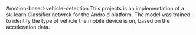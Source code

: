 #motion-based-vehicle-detection
This projects is an implementation of a sk-learn Classifier netwrok for the Android platform.
The model was trained to identify the type of vehicle the mobile device is on, based on the acceleration data.
